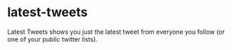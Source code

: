 latest-tweets
=============

Latest Tweets shows you just the latest tweet from everyone you follow (or one of your public twitter lists).